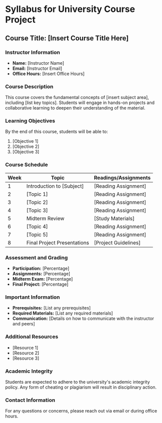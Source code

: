 # Syllabus for University Course Project

## Course Title: [Insert Course Title Here]

### Instructor Information
- **Name:** [Instructor Name]
- **Email:** [Instructor Email]
- **Office Hours:** [Insert Office Hours]

### Course Description
This course covers the fundamental concepts of [insert subject area], including [list key topics]. Students will engage in hands-on projects and collaborative learning to deepen their understanding of the material.

### Learning Objectives
By the end of this course, students will be able to:
1. [Objective 1]
2. [Objective 2]
3. [Objective 3]

### Course Schedule
| Week | Topic                          | Readings/Assignments          |
|------|--------------------------------|-------------------------------|
| 1    | Introduction to [Subject]     | [Reading Assignment]          |
| 2    | [Topic 1]                     | [Reading Assignment]          |
| 3    | [Topic 2]                     | [Reading Assignment]          |
| 4    | [Topic 3]                     | [Reading Assignment]          |
| 5    | Midterm Review                 | [Study Materials]             |
| 6    | [Topic 4]                     | [Reading Assignment]          |
| 7    | [Topic 5]                     | [Reading Assignment]          |
| 8    | Final Project Presentations    | [Project Guidelines]          |

### Assessment and Grading
- **Participation:** [Percentage]
- **Assignments:** [Percentage]
- **Midterm Exam:** [Percentage]
- **Final Project:** [Percentage]

### Important Information
- **Prerequisites:** [List any prerequisites]
- **Required Materials:** [List any required materials]
- **Communication:** [Details on how to communicate with the instructor and peers]

### Additional Resources
- [Resource 1]
- [Resource 2]
- [Resource 3]

### Academic Integrity
Students are expected to adhere to the university's academic integrity policy. Any form of cheating or plagiarism will result in disciplinary action.

### Contact Information
For any questions or concerns, please reach out via email or during office hours.